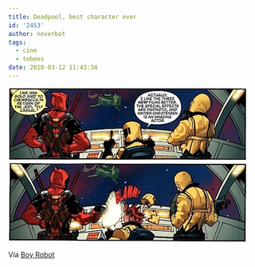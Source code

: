 ```yaml
---
title: Deadpool, best character ever
id: '2453'
author: neverbot
tags:
  - cine
  - tebeos
date: 2010-03-12 11:43:34
---
```


![201003121142.jpg](./deadpool-best-character-ever/201003121142.jpg)

Vía [Boy Robot](http://sharpless.tumblr.com/post/253705457/via-retconpunch-appropriate-response)